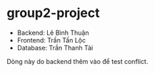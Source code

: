 # group2-project

- Backend: Lê Bình Thuận
- Frontend: Trần Tấn Lộc
- Database: Trần Thanh Tài

Dòng này do backend thêm vào để test conflict.